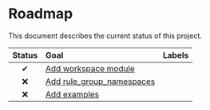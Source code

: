 # Roadmap

This document describes the current status of this project.


| Status | Goal | Labels | 
| :---: | :--- | --- | 
| ✔ | [Add workspace module]() ||
| ❌ | [Add rule_group_namespaces]() ||
| ❌ | [Add examples]() ||